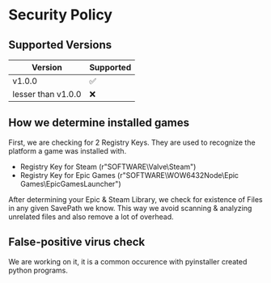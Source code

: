 # Security Policy

## Supported Versions

| Version                | Supported          |
| ---------------------- | ------------------ |
| v1.0.0                 | :white_check_mark: |
| lesser than v1.0.0     | :x:                |


## How we determine installed games

First, we are checking for 2 Registry Keys. They are used to recognize the platform a game was installed with.
  - Registry Key for Steam (r"SOFTWARE\Valve\Steam")
  - Registry Key for Epic Games (r"SOFTWARE\WOW6432Node\Epic Games\EpicGamesLauncher")

After determining your Epic & Steam Library, we check for existence of Files in any given SavePath we know. This way we avoid scanning & analyzing unrelated files and also remove a lot of overhead.

## False-positive virus check

We are working on it, it is a common occurence with pyinstaller created python programs.